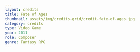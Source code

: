 ```yaml
---
layout: credits
title: Fate of Ages
thumbnail: assets/img/credits-grid/credit-fate-of-ages.jpg
category: credits
type: Video Game
year: 2011
role: Composer
genre: Fantasy RPG
---
```



